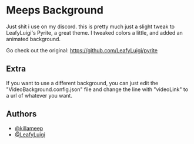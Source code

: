 
# Meeps Background


Just shit i use on my discord.
this is pretty much just a slight tweak to LeafyLuigi's Pyrite, a great theme. 
I tweaked colors a little, and added an animated background. 

Go check out the original: https://github.com/LeafyLuigi/pyrite


## Extra
If you want to use a different background, you can just edit the "VideoBackground.config.json" file and change the line with "videoLink" to a url of whatever you want.


  
## Authors

- [@killameep](https://www.github.com/killameep)
- [@LeafyLuigi](https://github.com/LeafyLuigi)
